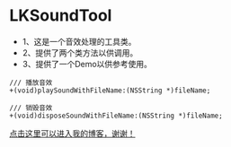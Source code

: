 # LKSoundTool
* 1、这是一个音效处理的工具类。
* 2、提供了两个类方法以供调用。
* 3、提供了一个Demo以供参考使用。

```
/// 播放音效
+(void)playSoundWithFileName:(NSString *)fileName;

/// 销毁音效
+(void)disposeSoundWithFileName:(NSString *)fileName;
```

[点击这里可以进入我的博客，谢谢！](http://likegoto.com)

